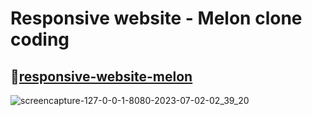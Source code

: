 # Responsive website - Melon clone coding

## 🔗[responsive-website-melon](https://rlorxl.github.io/responsive-website-melon.github.io/)

![screencapture-127-0-0-1-8080-2023-07-02-02_39_20](https://github.com/Wecloset/pandaFE/assets/90922593/a73a509e-4738-4e05-88c2-752245c002f9)
